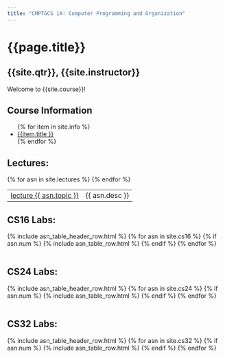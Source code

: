 ```yaml
---
title: "CMPTGCS 1A: Computer Programming and Organization"
---
```


# {{page.title}}
## {{site.qtr}}, {{site.instructor}}

Welcome to {{site.course}}!

<div id="info" data-role="collapsible" data-collapsed="false">
<h2>Course Information</h2>
<ul>
{% for item in site.info %}
<li><a href="{{item.url}}"  data-ajax="false">{{item.title }}</a></li>
{% endfor %}
</ul>
</div>

<div data-role="collapsible" data-collapsed="false">
<h2 id="lectures">Lectures:</h2>
<table id="hwk_table" class="asn_table">
{% for asn in site.lectures %}

<tr>
  <td ><a href="{{asn.url}}" data-ajax="false">lecture {{ asn.topic }}</a></td>
  <td class="asn_desc" >{{ asn.desc }}</td>
</tr>
{% endfor %}
</table>
</div>

<div data-role="collapsible" data-collapsed="false">
<h2 id="cs16">CS16 Labs:</h2>
<table id="cs16_table" class="asn_table">
  {% include asn_table_header_row.html %}
 {% for asn in site.cs16 %}
 {% if asn.num %}
   {% include asn_table_row.html %}
 {% endif %}
{% endfor %}
</table>
</div>

<div data-role="collapsible" data-collapsed="false">
<h2 id="cs24">CS24 Labs:</h2>
<table id="cs24_table" class="asn_table">
  {% include asn_table_header_row.html %}
 {% for asn in site.cs24 %}
 {% if asn.num %}
   {% include asn_table_row.html %}
 {% endif %}
{% endfor %}
</table>
</div>

<div data-role="collapsible" data-collapsed="false">
<h2 id="cs32">CS32 Labs:</h2>
<table id="cs32_table" class="asn_table">
  {% include asn_table_header_row.html %}
 {% for asn in site.cs32 %}
 {% if asn.num %}
   {% include asn_table_row.html %}
 {% endif %}
{% endfor %}
</table>
</div>

